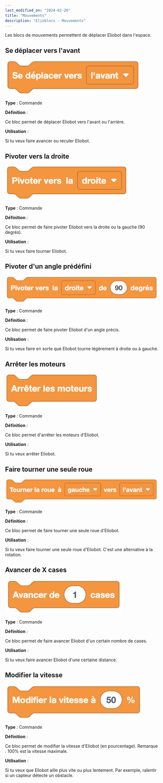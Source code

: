 ```yaml
---
last_modified_on: "2024-02-26"
title: "Mouvements"
description: "Elioblocs - Mouvements"
---
```


Les blocs de mouvements permettent de déplacer Eliobot dans l'espace.

## Se déplacer vers l'avant

![Move forward or backward](../../../static/img/elioblocs/blocs/movements/deplacer.png)

**Type** : Commande

**Définition** :

Ce bloc permet de déplacer Eliobot vers l'avant ou l'arrière.

**Utilisation** :

Si tu veux faire avancer ou reculer Eliobot.

## Pivoter vers la droite

![Turn freely](../../../static/img/elioblocs/blocs/movements/pivoter.png)

**Type** : Commande

**Définition** :

Ce bloc permet de faire pivoter Eliobot vers la droite ou la gauche (90 degrés).

**Utilisation** :

Si tu veux faire tourner Eliobot.


## Pivoter d'un angle prédéfini

![Turn to an angle](../../../static/img/elioblocs/blocs/movements/pivoter-degres.png)

**Type** : Commande

**Définition** :

Ce bloc permet de faire pivoter Eliobot d'un angle précis.

**Utilisation** :

Si tu veux faire en sorte que Eliobot tourne légèrement à droite ou à gauche.

## Arrêter les moteurs

![Stop the motors](../../../static/img/elioblocs/blocs/movements/arreter-moteurs.png)

**Type** : Commande

**Définition** :

Ce bloc permet d'arrêter les moteurs d'Eliobot.

**Utilisation** :

Si tu veux arrêter Eliobot.

## Faire tourner une seule roue

![Spin only one wheel](../../../static/img/elioblocs/blocs/movements/tourner-roue.png)

**Type** : Commande

**Définition** :

Ce bloc permet de faire tourner une seule roue d'Eliobot.

**Utilisation** :

Si tu veux faire tourner une seule roue d'Eliobot. C'est une alternative à la rotation.


## Avancer de X cases

![Move X cases](../../../static/img/elioblocs/blocs/movements/avancer-cases.png)

**Type** : Commande

**Définition** :

Ce bloc permet de faire avancer Eliobot d'un certain nombre de cases.

**Utilisation** :

Si tu veux faire avancer Eliobot d'une certaine distance.


## Modifier la vitesse

![Change the speed](../../../static/img/elioblocs/blocs/movements/modifier-vitesse.png)

**Type** : Commande

**Définition** :

Ce bloc permet de modifier la vitesse d'Eliobot (en pourcentage).
Remarque : 100% est la vitesse maximale.

**Utilisation** :

Si tu veux que Eliobot aille plus vite ou plus lentement. Par exemple, ralentir si un capteur détecte un obstacle.



